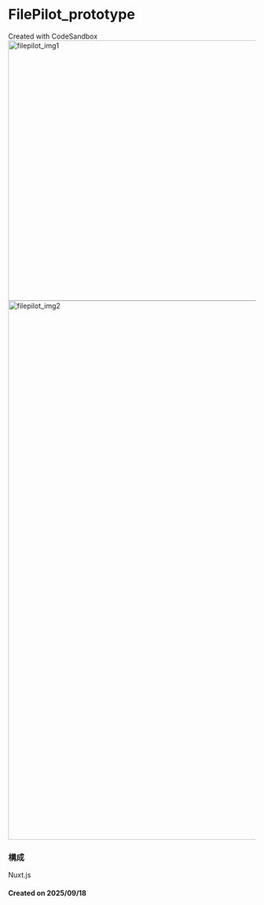 # FilePilot_prototype
Created with CodeSandbox
<img width="1066" height="530" alt="filepilot_img1" src="https://github.com/user-attachments/assets/9cc81deb-781c-410c-9aeb-e1481ddb953d" />
<img width="1450" height="1098" alt="filepilot_img2" src="https://github.com/user-attachments/assets/381941c7-dbdc-4ec3-b9d8-ec82011da3dd" />

### 構成
Nuxt.js

#### Created on 2025/09/18
